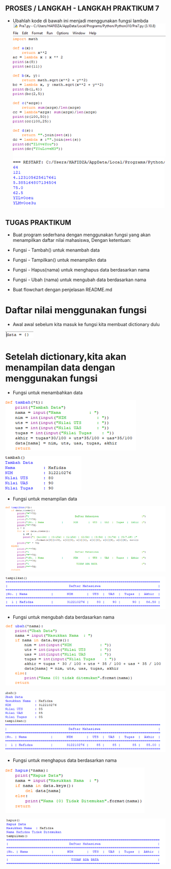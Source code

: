 ## PROSES / LANGKAH - LANGKAH PRAKTIKUM 7

- Ubahlah kode di bawah ini  menjadi menggunakan fungsi lambda 
![gambar1](gambar/pra7.png)
![gambar1](gambar/pra7a.png)

## TUGAS PRAKTIKUM 

- Buat program sederhana dengan menggunakan fungsi yang akan menampilkan daftar nilai mahasiswa, Dengan ketentuan:

- Fungsi - Tambah() untuk menambah data 
- Fungsi - Tampilkan() untuk menampilkn data
- Fungsi - Hapus(nama) untuk menghapus data berdasarkan nama
- Fungsi - Ubah (nama) untuk mengubah data berdasarkan nama
- Buat flowchart dengan penjelasan README.md

# Daftar nilai menggunakan fungsi

- Awal awal sebelum kita masuk ke fungsi kita membuat dictionary dulu 

![gambar1](gambar/pra7awal.png)

# Setelah dictionary,kita akan menampilan data dengan menggunakan fungsi

- Fungsi untuk menambahkan data 

![gambar1](gambar/pra7def.png)

![gambar1](gambar/pra7tambahdata.png)

- Fungsi untuk menampilan data 

![gambar1](gambar/pra7tam.png)

![gambar1](gambar/pra7tampilkan.png)

- Fungsi untuk mengubah data berdasarkan nama

![gambar1](gambar/pra7ub.png)

![gambar1](gambar/pra7ubhasil.png)

- Fungsi untuk menghapus data berdasarkan nama

![gambar1](gambar/pra7hap.png)

![gambar1](gambar/pra7haphas.png)
